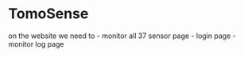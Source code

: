 # TomoSense

on the website we need to - monitor all 37 sensor page 
                          - login page
                          - monitor log page
